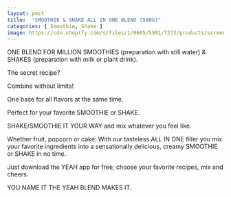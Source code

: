 ```yaml
---
layout: post
title:  "SMOOTHIE & SHAKE ALL IN ONE BLEND (500G)"
categories: [ Smoothie, Shake ]
image: https://cdn.shopify.com/s/files/1/0605/5991/7273/products/screenshot-ultrahd_85_900x.jpg?v=1655898815
---
```


ONE BLEND FOR MILLION SMOOTHIES (preparation with still water) & SHAKES (preparation with milk or plant drink).

The secret recipe?

Combine without limits!

One base for all flavors at the same time.

Perfect for your favorite SMOOTHIE or SHAKE.

SHAKE/SMOOTHIE IT YOUR WAY and mix whatever you feel like.

Whether fruit, popcorn or cake: With our tasteless ALL IN ONE filler you mix your favorite ingredients into a sensationally delicious, creamy SMOOTHIE or SHAKE in no time.

Just download the YEAH app for free, choose your favorite recipes, mix and cheers.

YOU NAME IT THE YEAH BLEND MAKES IT.
